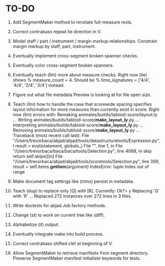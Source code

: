 TO-DO
=====

1.  Add SegmentMaker method to renotate full-measure rests.

2.  Correct contrabass repeat tie direction in V.

3.  Model staff / part / instrument / margin markup relationships.
    Constrain margin markup by staff, part, instrument.

4.  Eventually implement cross-segment broken spanner checks.

5.  Eventually color cross-segment broken spanners.

6.  Eventually teach (llm) more about measure checks.
    Right now (lle) shows % measure_count = 4.
    Should be % time_signatures = ['4/4', '4/4', '2/4', '3/4'] instead.

7.  Figure out what file metadata Preview is looking at for file open size.

8.  Teach (llm) how to handle the case that scorewide spacing specifies
    layout information for more measures than currently exist in score.
    Right now (llm) errors with:
        Remaking animales/builds/tabloid-score/layout.ly ...
        Writing animales/builds/tabloid-score/__make_layout_ly__.py ...
        Interpreting animales/builds/tabloid-score/__make_layout_ly__.py ...
        Removing animales/builds/tabloid-score/__make_layout_ly__.py ...
        Traceback (most recent call last):
        File "/Users/trevorbaca/abjad/abjad/tools/datastructuretools/Expression.py", l
            result = eval(statement, globals_)
        File "<string>", line 1, in <module>
        File "/Users/trevorbaca/baca/baca/tools/Selection.py", line 4068, in skip
            return self.skips()[n]
        File "/Users/trevorbaca/abjad/abjad/tools/scoretools/Selection.py", line 399, 
            result = self.items.__getitem__(argument)
        IndexError: tuple index out of range

9.  Make document tag settings like (ctms) persist in metadata.

10. Teach (dup) to replace only [Q] with [R].
    Currently:
    Ok?> y
    Replacing 'Q' with 'R' ...
    Replaced 272 instances over 272 lines in 3 files.

11. Write doctests for abjad.Job factory methods.

12. Change (st) to work on current tree like (diff).

13. Alphabetize (it) output.

14. Eventually integrate make into build process.

15. Correct contrabass shifted clef at beginning of V.

16. Allow SegmentMaker to retrieve manifests from segment directory.
    Preserve SegmentMaker manifest initializer keywords for tests.
